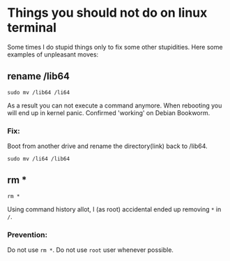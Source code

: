 # Things you should not do on linux terminal

Some times I do stupid things only to fix some other stupidities.
Here some examples of unpleasant moves:

## rename /lib64
```
sudo mv /lib64 /li64
```

As a result you can not execute a command anymore.
When rebooting you will end up in kernel panic.
Confirmed 'working' on Debian Bookworm.

### Fix:

Boot from another drive and rename the directory(link) back to /lib64.

```
sudo mv /li64 /lib64
```

 
## rm *
```
rm *
```
Using command history allot, I (as root) accidental ended up removing `*` in `/`.

### Prevention:

Do not use `rm *`.
Do not use `root` user whenever possible.
